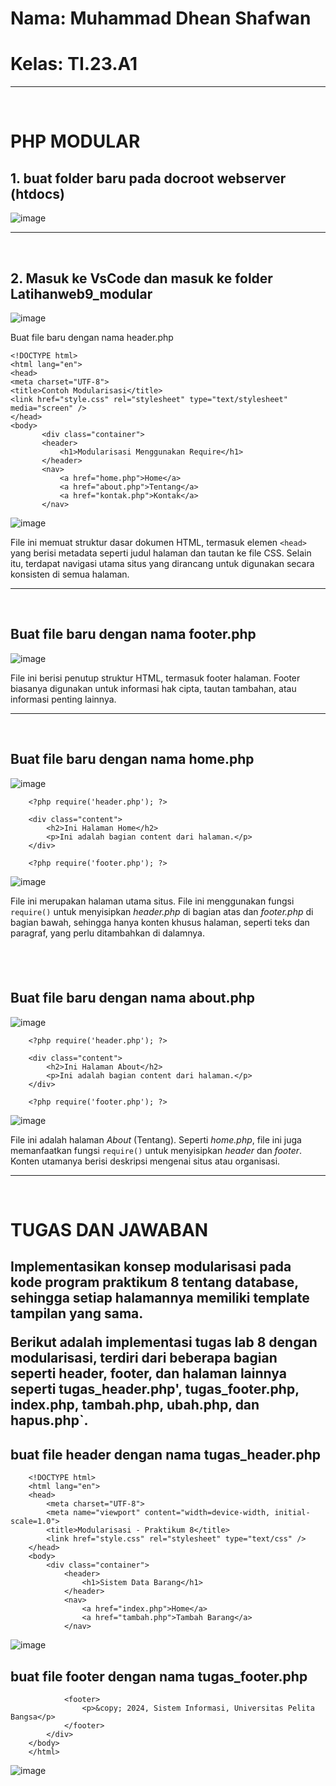 <h1>Nama: Muhammad Dhean Shafwan</h1>
<h1>Kelas: TI.23.A1</h1>
<hr> <br>

<h1>PHP MODULAR</h1>

<h2>1. buat folder baru pada docroot webserver (htdocs)</h2>

![image](https://github.com/user-attachments/assets/18050379-0358-4e41-94d4-abfd4ebac156)

<hr> <br>

<h2>2. Masuk ke VsCode dan masuk ke folder Latihanweb9_modular</h2>



![image](https://github.com/user-attachments/assets/77b362ed-c748-410a-a861-fb8cc4d9b3b1)

Buat file baru dengan nama header.php


    <!DOCTYPE html>
    <html lang="en">
    <head>
    <meta charset="UTF-8">
    <title>Contoh Modularisasi</title>
    <link href="style.css" rel="stylesheet" type="text/stylesheet"
    media="screen" />
    </head>
    <body>
           <div class="container">
           <header>
               <h1>Modularisasi Menggunakan Require</h1>
           </header>
           <nav>
               <a href="home.php">Home</a>
               <a href="about.php">Tentang</a>
               <a href="kontak.php">Kontak</a>
           </nav>


![image](https://github.com/user-attachments/assets/f4e1f61f-8c8c-4c60-8828-925dd6950b2b)

File ini memuat struktur dasar dokumen HTML, termasuk elemen `<head>` yang berisi metadata seperti judul halaman dan tautan ke file CSS. Selain itu, terdapat navigasi utama situs yang dirancang untuk digunakan secara konsisten di semua halaman.

<hr> <br>

<h2>Buat file baru dengan nama footer.php</h2>

![image](https://github.com/user-attachments/assets/2adbc949-6120-45b2-9f41-7a5fc0c0c2a0)

File ini berisi penutup struktur HTML, termasuk footer halaman. Footer biasanya digunakan untuk informasi hak cipta, tautan tambahan, atau informasi penting lainnya.
<hr> <br>

<h2>Buat file baru dengan nama home.php</h2>

![image](https://github.com/user-attachments/assets/e75acda4-8229-413f-a024-33729d1950c2)

        <?php require('header.php'); ?>
        
        <div class="content">
            <h2>Ini Halaman Home</h2>
            <p>Ini adalah bagian content dari halaman.</p>
        </div>
        
        <?php require('footer.php'); ?>

![image](https://github.com/user-attachments/assets/3b7bf823-d7b4-47e2-b776-094487135f74)


File ini merupakan halaman utama situs. File ini menggunakan fungsi `require()` untuk menyisipkan *header.php* di bagian atas dan *footer.php* di bagian bawah, sehingga hanya konten khusus halaman, seperti teks dan paragraf, yang perlu ditambahkan di dalamnya.

<h2> <br>
    
<h2>Buat file baru dengan nama about.php</h2>

![image](https://github.com/user-attachments/assets/dd99b9ec-f657-49fc-80b6-62da2835562b)


        <?php require('header.php'); ?>
        
        <div class="content">
            <h2>Ini Halaman About</h2>
            <p>Ini adalah bagian content dari halaman.</p>
        </div>
        
        <?php require('footer.php'); ?>


![image](https://github.com/user-attachments/assets/cfa7eb5b-f9e1-4588-8da9-da3a50b3f15e)

File ini adalah halaman *About* (Tentang). Seperti *home.php*, file ini juga memanfaatkan fungsi `require()` untuk menyisipkan *header* dan *footer*. Konten utamanya berisi deskripsi mengenai situs atau organisasi.

<hr> <br>

<h1>TUGAS DAN JAWABAN</h1>

<h2>Implementasikan konsep modularisasi pada kode program praktikum 8 tentang database, sehingga setiap halamannya memiliki template tampilan yang sama.

Berikut adalah implementasi tugas lab 8 dengan modularisasi, terdiri dari beberapa bagian seperti header, footer, dan halaman lainnya seperti tugas_header.php', tugas_footer.php, index.php, tambah.php, ubah.php, dan hapus.php`.</h2>

<h2>buat file header dengan nama tugas_header.php</h2>

        <!DOCTYPE html>
        <html lang="en">
        <head>
            <meta charset="UTF-8">
            <meta name="viewport" content="width=device-width, initial-scale=1.0">
            <title>Modularisasi - Praktikum 8</title>
            <link href="style.css" rel="stylesheet" type="text/css" />
        </head>
        <body>
            <div class="container">
                <header>
                    <h1>Sistem Data Barang</h1>
                </header>
                <nav>
                    <a href="index.php">Home</a>
                    <a href="tambah.php">Tambah Barang</a>
                </nav>
                
![image](https://github.com/user-attachments/assets/b0d1914e-5381-4bb9-a108-668c0bdb9b8f)


<h2>buat file footer dengan nama tugas_footer.php</h2>

                <footer>
                    <p>&copy; 2024, Sistem Informasi, Universitas Pelita Bangsa</p>
                </footer>
            </div>
        </body>
        </html>

![image](https://github.com/user-attachments/assets/c320f9e9-0a79-4fb9-b151-301fcb47eec6)

        
        
